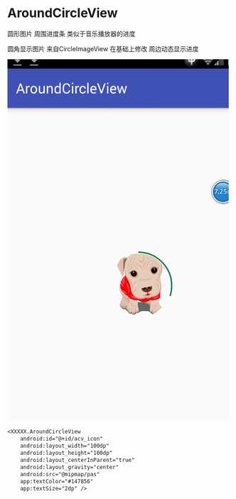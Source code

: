 # AroundCircleView
圆形图片 周围进度条 类似于音乐播放器的进度

 圆角显示图片  来自CircleImageView
 在基础上修改 周边动态显示进度

![](https://github.com/Daemon1993/AroundCircleView/blob/master/GIF.gif)


	<XXXXX.AroundCircleView
        android:id="@+id/acv_icon"
        android:layout_width="100dp"
        android:layout_height="100dp"
        android:layout_centerInParent="true"
        android:layout_gravity="center"
        android:src="@mipmap/pas"
        app:textColor="#147856"
        app:textSize="2dp" />

